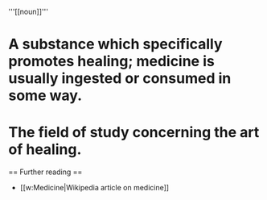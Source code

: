 '''[[noun]]'''

# A substance which specifically promotes healing; medicine is usually ingested or consumed in some way.
# The field of study concerning the art of healing.

== Further reading ==

* [[w:Medicine|Wikipedia article on medicine]]